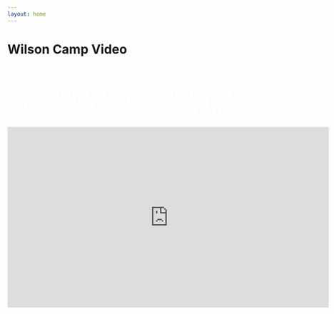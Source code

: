 ```yaml
---
layout: home
---
```

<script type: Javascript>
	alert("In order to see the video we have prepared for you, please use control/command and '-' to zoom out to 25%. The page will open when you close this dialog box")
</script>
<div class="logo-box">
	<h1>Wilson Camp Video</h1>
	<br>
	<font color="white" align="right"><h2>In order to see the video we have prepared for you, please use control or command and '-' to zoom out to 33%</h2></font>
	
</div>

<div class="video">
<iframe width="720" height="405" src="https://www.youtube.com/embed/RvMfde8wBTI" frameborder="0" allow="autoplay; encrypted-media" allowfullscreen></iframe></div>
